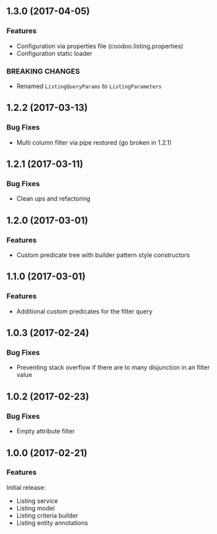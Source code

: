 

<!--
### Bug Fixes
### Features
### BREAKING CHANGES
-->






<a name="1.2.2"></a>

## 1.3.0 (2017-04-05)

### Features

 * Configuration via properties file (coodoo.listing.properties)
 * Configuration static loader


### BREAKING CHANGES

 * Renamed `ListingQueryParams` to `ListingParameters`


<a name="1.2.2"></a>

## 1.2.2 (2017-03-13)

### Bug Fixes

 * Multi column filter via pipe restored (go broken in 1.2.1)

<a name="1.2.1"></a>

## 1.2.1 (2017-03-11)

### Bug Fixes

 * Clean ups and refactoring


<a name="1.2.0"></a>

## 1.2.0 (2017-03-01)

### Features

 * Custom predicate tree with builder pattern style constructors

<a name="1.1.0"></a>

## 1.1.0 (2017-03-01)

### Features

 * Additional custom predicates for the filter query 

<a name="1.0.3"></a>

## 1.0.3 (2017-02-24)

### Bug Fixes

 * Preventing stack overflow if there are to many disjunction in an filter value


<a name="1.0.2"></a>

## 1.0.2 (2017-02-23)

### Bug Fixes

 * Empty attribute filter


<a name="1.0.0"></a>

## 1.0.0 (2017-02-21)

### Features

Initial release:

* Listing service
* Listing model
* Listing criteria builder
* Listing entity annotations
